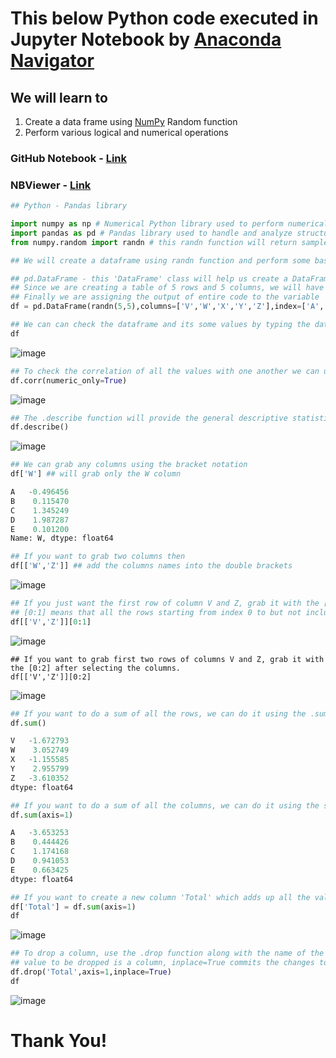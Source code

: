 # This below Python code executed in Jupyter Notebook by [Anaconda Navigator](https://www.google.com/url?sa=t&source=web&rct=j&opi=89978449&url=https://www.anaconda.com/products/navigator&ved=2ahUKEwiT5K_m_IuNAxWce_UHHVooNSwQFnoECBkQAQ&usg=AOvVaw2FiVm4Knmhe7xplbtYwLdO) 
## We will learn to 
  1. Create a data frame using [NumPy](https://numpy.org/) Random function
  2. Perform various logical and numerical operations

### GitHub Notebook - [Link](https://github.com/gaurav-bhatt89/Pandas/blob/main/Create_Dataframe_Basic_Operations.ipynb)
### NBViewer - [Link](https://nbviewer.org/github/gaurav-bhatt89/JupyterNotebooks/blob/main/Linear%20Regression-ECommerce_dataset-Python.ipynb)
```python
## Python - Pandas library

import numpy as np # Numerical Python library used to perform numerical operations
import pandas as pd # Pandas library used to handle and analyze structured data
from numpy.random import randn # this randn function will return sample values from a standard normal distribution

## We will create a dataframe using randn function and perform some basic operations

## pd.DataFrame - this 'DataFrame' class will help us create a DataFrame using the data 
## Since we are creating a table of 5 rows and 5 columns, we will have to specify the column and index titles
## Finally we are assigning the output of entire code to the variable 'df' which will be out dataframe
df = pd.DataFrame(randn(5,5),columns=['V','W','X','Y','Z'],index=['A','B','C','D','E'])
```
```python
## We can can check the dataframe and its some values by typing the dataframe name (We can als use .head(5) operator to limit to first 5 rows)
df
```
![image](https://github.com/user-attachments/assets/66b0965c-d618-4ecd-bc9c-b638c705464e)
```python
## To check the correlation of all the values with one another we can use the .corr function
df.corr(numeric_only=True)
```
![image](https://github.com/user-attachments/assets/216e677c-1e74-4bab-bf41-d248b01bf9df)
```python
## The .describe function will provide the general descriptive statistics of the entire dataframe 
df.describe()
```
![image](https://github.com/user-attachments/assets/32ccab9f-3e77-43e7-8d4c-acb7fd6c686a)
```python
## We can grab any columns using the bracket notation
df['W'] ## will grab only the W column

A   -0.496456
B    0.115470
C    1.345249
D    1.987287
E    0.101200
Name: W, dtype: float64

## If you want to grab two columns then
df[['W','Z']] ## add the columns names into the double brackets
```
![image](https://github.com/user-attachments/assets/9290405e-5c3a-468e-a182-cde3d2b6eee9)
```python
## If you just want the first row of column V and Z, grab it with the [0:1] after selecting the columns.
## [0:1] means that all the rows starting from index 0 to but not including index 1 (which means only row 0)
df[['V','Z']][0:1]
```
![image](https://github.com/user-attachments/assets/7157405c-9fb5-4806-9303-828b618c642f)
```pyython
## If you want to grab first two rows of columns V and Z, grab it with the [0:2] after selecting the columns.
df[['V','Z']][0:2]
```
![image](https://github.com/user-attachments/assets/39a03cd1-3de9-4117-ad70-b4b5b28c917d)
```python
## If you want to do a sum of all the rows, we can do it using the .sum operator
df.sum()

V   -1.672793
W    3.052749
X   -1.155585
Y    2.955799
Z   -3.610352
dtype: float64

## If you want to do a sum of all the columns, we can do it using the same .sum operator but this time with an axis indicator
df.sum(axis=1)

A   -3.653253
B    0.444426
C    1.174168
D    0.941053
E    0.663425
dtype: float64

## If you want to create a new column 'Total' which adds up all the values of the columns, we can do it as below
df['Total'] = df.sum(axis=1)
df
```
![image](https://github.com/user-attachments/assets/4427383a-c893-406d-a07f-3de7d77cd891)
```python
## To drop a column, use the .drop function along with the name of the column in paranthesis. Use axis=1 to specify that the 
## value to be dropped is a column, inplace=True commits the changes to the actual dataframe (it makes it permanent) 
df.drop('Total',axis=1,inplace=True)
df
```
![image](https://github.com/user-attachments/assets/6b16c99c-030b-40c6-ba12-1872512c9ec2)

# Thank You!





